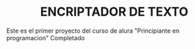 <h1 align="center">  ENCRIPTADOR DE TEXTO </h1>
Este es el primer proyecto del curso de alura "Principiante en programacion"
Completado

